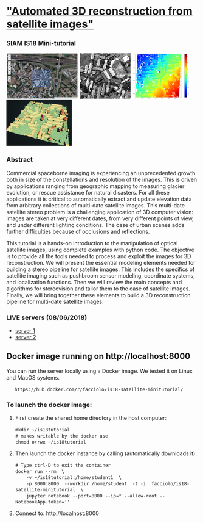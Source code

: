 # ["Automated 3D reconstruction from satellite images"](https://www.siam-is18.dm.unibo.it/minitutorials)
### SIAM IS18 Mini-tutorial 


<img src="docs/step1.png"  height="120">
<img src="docs/step2.png"  height="120">
<img src="docs/step3.png"  height="120">
<img src="docs/step4.png"  height="120">



### Abstract

Commercial spaceborne imaging is experiencing an unprecedented growth both in size of the constellations and resolution of the images. This is driven by applications ranging from geographic mapping to measuring glacier evolution, or rescue assistance for natural disasters. For all these applications it is critical to automatically extract and update elevation data from arbitrary collections of multi-date satellite images. This multi-date satellite stereo problem is a challenging application of 3D computer vision: images are taken at very different dates, from very different points of view, and under different lighting conditions. The case of urban scenes adds further difficulties because of occlusions and reflections. 

This tutorial is a hands-on introduction to the manipulation of optical satellite images, using complete examples with python code. The objective is to provide all the tools needed to process and exploit the images for 3D reconstruction. We will present the essential modeling elements needed for building a stereo pipeline for satellite images. This includes the specifics of satellite imaging such as pushbroom sensor modeling, coordinate systems, and localization functions. Then we will review the main concepts and algorithms for stereovision and tailor them to the case of satellite images. Finally, we will bring together these elements to build a 3D reconstruction pipeline for multi-date satellite images.


### LIVE servers (08/06/2018)

* <a href="http://menthe.ovh.hw.ipol.im:8000/">server 1</a>
* <a href="http://avocat.ovh.hw.ipol.im:8000/">server 2</a>



## Docker image running on http://localhost:8000

You can run the server locally using a Docker image.
We tested it on Linux and MacOS systems.

       https://hub.docker.com/r/facciolo/is18-satellite-minitutorial/


### To launch the docker image:

1. First create the shared home directory in the host computer:

       mkdir ~/is18tutorial
       # makes writable by the docker use
       chmod o+rwx ~/is18tutorial

2. Then launch the docker instance by calling (automatically downloads it):

       # Type ctrl-D to exit the container
       docker run --rm  \
           -v ~/is18tutorial:/home/student1  \
           -p 8000:8000  --workdir /home/student  -t -i  facciolo/is18-satellite-minitutorial  \
           jupyter notebook --port=8000 --ip=* --allow-root --NotebookApp.token=''

3. Connect to:    http://localhost:8000
